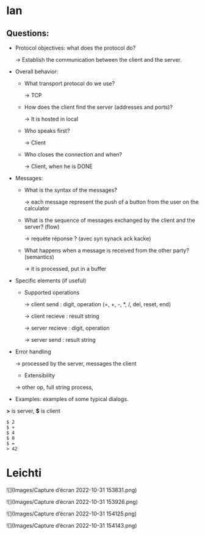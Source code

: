 
# Ian

## Questions:

* Protocol objectives: what does the protocol do?
  
  -> Establish the communication between the client and the server.

* Overall behavior:
    * What transport protocol do we use?  

      -> TCP

    * How does the client find the server (addresses and ports)?

      -> It is hosted in local

    * Who speaks first?

      -> Client

    * Who closes the connection and when?

      -> Client, when he is DONE

* Messages:
    * What is the syntax of the messages?

      -> each message represent the push of a button from the user on the calculator

    * What is the sequence of messages exchanged by the client and the server? (flow)

      -> requète réponse ? (avec syn synack ack kacke)

    * What happens when a message is received from the other party? (semantics)

      -> it is processed, put in a buffer

* Specific elements (if useful)
    * Supported operations

      -> client send    : digit, operation (=, +, -, *, /, del, reset, end)

      -> client recieve : result string

      -> server recieve : digit, operation

      -> server send    : result string

* Error handling

  -> processed by the server, messages the client

  * Extensibility

  -> other op, full string process, 

* Examples: examples of some typical dialogs.

**>** is server, **$** is client

````
$ 2
$ +
$ 4
$ 0
$ =
> 42
````


# Leichti

![](Images/Capture d’écran 2022-10-31 153831.png)

![](Images/Capture d’écran 2022-10-31 153926.png)

![](Images/Capture d’écran 2022-10-31 154125.png)

![](Images/Capture d’écran 2022-10-31 154143.png)


